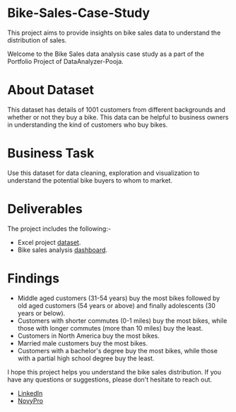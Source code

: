 # Bike-Sales-Case-Study
This project aims to provide insights on bike sales data to understand the distribution of sales.

Welcome to the Bike Sales data analysis case study as a part of the Portfolio Project of DataAnalyzer-Pooja. 

# About Dataset
This dataset has details of 1001 customers from different backgrounds and whether or not they buy a bike. This data can be helpful to business owners in understanding the kind of customers who buy bikes.

# Business Task
Use this dataset for data cleaning, exploration and visualization to understand the potential bike buyers to whom to market.

# Deliverables
The project includes the following:-
- Excel project [dataset](https://github.com/DataAnalyzer-Pooja/Bike-Sales-Case-Study/blob/main/Excel%20Project%20Dataset.xlsx). 
- Bike sales analysis [dashboard](https://github.com/DataAnalyzer-Pooja/Bike-Sales-Case-Study/blob/main/Bike%20Sales%20Analysis%20Dashboard.xlsx). 

# Findings
- Middle aged customers (31-54 years) buy the most bikes followed by old aged customers (54 years or above) and finally adolescents (30 years or below).
- Customers with shorter commutes (0-1 miles) buy the most bikes, while those with longer commutes (more than 10 miles)  buy the least.
- Customers in North America buy the most bikes.
- Married male customers buy the most bikes. 
- Customers with a bachelor's degree buy the most bikes, while those with a partial high school degree buy the least. 

I hope this project helps you understand the bike sales distribution. If you have any questions or suggestions, please don't hesitate to reach out.
- [LinkedIn](https://www.linkedin.com/in/contact-analyzer-pooja-verma)  
- [NovyPro](https://www.novypro.com/profile_projects/poojaverma)


